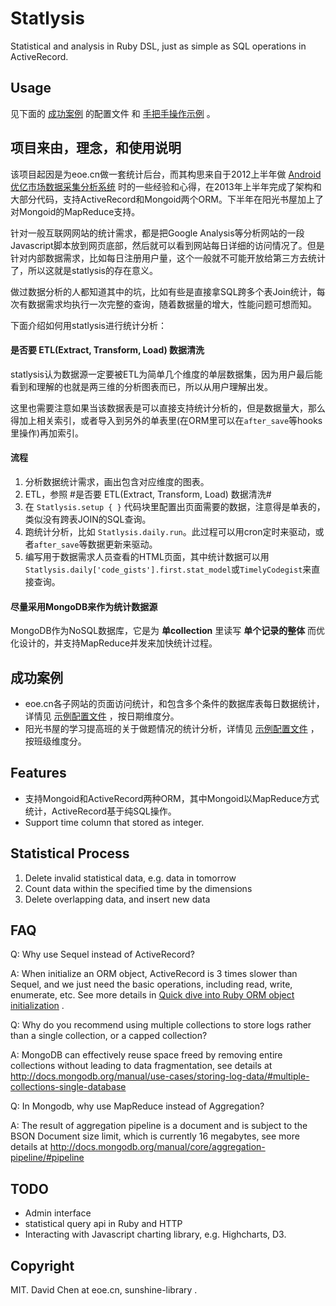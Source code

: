 Statlysis
===============================================
Statistical and analysis in Ruby DSL, just as simple as SQL operations in ActiveRecord.

Usage
-----------------------------------------------
见下面的 [成功案例](#成功案例) 的配置文件 和 [手把手操作示例](http://mvj3.github.io/statlysis/showterm.html) 。

项目来由，理念，和使用说明
-----------------------------------------------
该项目起因是为eoe.cn做一套统计后台，而其构思来自于2012上半年做 [Android优亿市场数据采集分析系统](http://mvj3.github.io/2012/11/01/android_eoemarket_data_collect_and_analysis_system_summary/) 时的一些经验和心得，在2013年上半年完成了架构和大部分代码，支持ActiveRecord和Mongoid两个ORM。下半年在阳光书屋加上了对Mongoid的MapReduce支持。

针对一般互联网网站的统计需求，都是把Google Analysis等分析网站的一段Javascript脚本放到网页底部，然后就可以看到网站每日详细的访问情况了。但是针对内部数据需求，比如每日注册用户量，这个一般就不可能开放给第三方去统计了，所以这就是statlysis的存在意义。

做过数据分析的人都知道其中的坑，比如有些是直接拿SQL跨多个表Join统计，每次有数据需求均执行一次完整的查询，随着数据量的增大，性能问题可想而知。

下面介绍如何用statlysis进行统计分析：

#### 是否要 ETL(Extract, Transform, Load) 数据清洗
statlysis认为数据源一定要被ETL为简单几个维度的单层数据集，因为用户最后能看到和理解的也就是两三维的分析图表而已，所以从用户理解出发。

这里也需要注意如果当该数据表是可以直接支持统计分析的，但是数据量大，那么得加上相关索引，或者导入到另外的单表里(在ORM里可以在`after_save`等hooks里操作)再加索引。

#### 流程
1. 分析数据统计需求，画出包含对应维度的图表。
2. ETL，参照 #是否要 ETL(Extract, Transform, Load) 数据清洗#
3. 在 `Statlysis.setup { }` 代码块里配置出页面需要的数据，注意得是单表的，类似没有跨表JOIN的SQL查询。
4. 跑统计分析，比如 `Statlysis.daily.run`。此过程可以用cron定时来驱动，或者`after_save`等数据更新来驱动。
5. 编写用于数据需求人员查看的HTML页面，其中统计数据可以用`Statlysis.daily['code_gists'].first.stat_model`或`TimelyCodegist`来直接查询。

#### 尽量采用MongoDB来作为统计数据源
MongoDB作为NoSQL数据库，它是为 **单collection** 里读写 **单个记录的整体** 而优化设计的，并支持MapReduce并发来加快统计过程。

成功案例
-----------------------------------------------
* eoe.cn各子网站的页面访问统计，和包含多个条件的数据库表每日数据统计，详情见 [示例配置文件](https://github.com/mvj3/statlysis/blob/master/examples/eoecn.rb) ，按日期维度分。
* 阳光书屋的学习提高班的关于做题情况的统计分析，详情见 [示例配置文件](https://github.com/mvj3/statlysis/blob/master/examples/sunshinelibrary.rb) ，按班级维度分。

Features
-----------------------------------------------
* 支持Mongoid和ActiveRecord两种ORM，其中Mongoid以MapReduce方式统计，ActiveRecord基于纯SQL操作。
* Support time column that stored as integer.


Statistical Process
-----------------------------------------------
1. Delete invalid statistical data, e.g. data in tomorrow
2. Count data within the specified time by the dimensions
3. Delete overlapping data, and insert new data


FAQ
-----------------------------------------------
Q: Why use Sequel instead of ActiveRecord?

A: When initialize an ORM object, ActiveRecord is 3 times slower than Sequel, and we just need the basic operations, including read, write, enumerate, etc. See more details in [Quick dive into Ruby ORM object initialization](http://merbist.com/2012/02/23/quick-dive-into-ruby-orm-object-initialization/) .


Q: Why do you recommend using multiple collections to store logs rather than a single collection, or a capped collection?

A: MongoDB can effectively reuse space freed by removing entire collections without leading to data fragmentation, see details at http://docs.mongodb.org/manual/use-cases/storing-log-data/#multiple-collections-single-database


Q: In Mongodb, why use MapReduce instead of Aggregation?

A: The result of aggregation pipeline is a document and is subject to the BSON Document size limit, which is currently 16 megabytes, see more details at http://docs.mongodb.org/manual/core/aggregation-pipeline/#pipeline


TODO
-----------------------------------------------
* Admin interface
* statistical query api in Ruby and HTTP
* Interacting with Javascript charting library, e.g. Highcharts, D3.


Copyright
-----------------------------------------------
MIT. David Chen at eoe.cn, sunshine-library .
